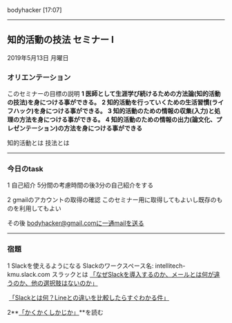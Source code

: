 bodyhacker [17:07]

---

## 知的活動の技法 セミナー I

2019年5月13日 月曜日

### オリエンテーション

このセミナーの目標の説明
**1 医師として生涯学び続けるための方法論(知的活動の技法)を身につける事ができる。**
**2 知的活動を行っていくための生活習慣(ライフハック)を身につける事ができる。**
**3 知的活動のための情報の収集(入力)と処理の方法を身につける事ができる。**
**4 知的活動のための情報の出力(論文化、プレゼンテーション)の方法を身につける事ができる**

知的活動とは
技法とは

---
### 今日のtask

1 自己紹介
5分間の考慮時間の後3分の自己紹介をする

2 gmailのアカウントの取得の確認
    このセミナー用に取得してもよいし既存のものを利用してもよい
    
その後 bodyhacker@gmail.comに一通mailを送る

---
### 宿題

1 Slackを使えるようになる
Slackのワークスペース名: intellitech-kmu.slack.com
	スラックとは
	[「なぜSlackを導入するのか、メールとは何が違うのか、他の選択肢はないのか」](https://qiita.com/will_meaning/items/21a88ec0b61435e8652f)

​	[「Slackとは何？Lineとの違いを比較したらすぐわかる件」]( https://businesschatmaster.com/slack/slack-line-chigai)
​       

2**[「かくかくしかじか」](https://ja.wikipedia.org/wiki/%E3%81%8B%E3%81%8F%E3%81%8B%E3%81%8F%E3%81%97%E3%81%8B%E3%81%98%E3%81%8B)**を読む